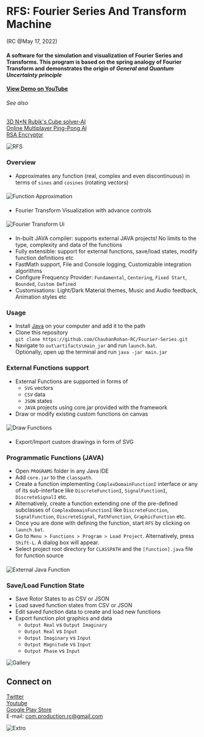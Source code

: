 # RFS: Fourier Series And Transform Machine
(RC @May 17, 2022)

#### A software for the simulation and visualization of Fourier Series and Transforms. This program is based on the spring analogy of Fourier Transform and demonstrates the origin of _General and Quantum Uncertainty principle_

#### [View Demo on YouTube](https://www.youtube.com/watch?v=eFbR1_0GCGw)
###### See also
[3D N*N Rubik's Cube solver-AI](https://github.com/ChauhanRohan-RC/Cube.git)  
[Online Multiplayer Ping-Pong AI](https://github.com/ChauhanRohan-RC/Ping-Pong-AI.git)  
[RSA Encryptor](https://github.com/ChauhanRohan-RC/RSA-Encryptor.git)

![RFS](graphics/pictures/rfs_intro_light.png)

### Overview
* Approximates any function (real, complex and even discontinuous) in terms of `sines` and `cosines` (rotating vectors)  
####
![Function Approximation](graphics/pictures/emoji_stars_rotors.png)
####
* Fourier Transform Visualization with advance controls
####
![Fourier Transform Ui](graphics/pictures/fourier_transform_ui.png)
####
* In-built JAVA compiler: supports external JAVA projects! No limits to the type, complexity and data of the functions
* Fully extensible: support for external functions, save/load states, modify function definitions etc
* FastMath support, File and Console logging, Customizable integration algorithms
* Configure Frequency Provider: `Fundamental`, `Centering`, `Fixed Start`, `Bounded`, `Custom Defined`
* Customisations: Light/Dark Material themes, Music and Audio feedback, Animation styles etc

### Usage
* Install [Java](https://www.oracle.com/in/java/technologies/downloads/) on your computer and add it to the path
* Clone this repository  
  `git clone https://github.com/ChauhanRohan-RC/Fourier-Series.git`
* Navigate to `out\artifacts\main_jar` and run `launch.bat`.  
  Optionally, open up the terminal and run `java -jar main.jar`

### External Functions support
* External Functions are supported in forms of
   * `SVG` vectors
   * `CSV` data
   * `JSON` states
   * `JAVA` projects using core.jar provided with the framework
* Draw or modify existing custom functions on canvas
####
![Draw Functions](graphics/pictures/drawing_dark.png)
####
* Export/Import custom drawings in form of SVG

### Programmatic Functions (JAVA)
* Open `PROGRAMS` folder in any Java IDE
* Add `core.jar` to the `classpath`.
* Create a function implementing `ComplexDomainFunctionI` interface or any of its sub-interface like `DiscreteFunctionI`, `SignalFunctionI`, `DiscreteSignalI` etc.
* Alternatively, create a function extending one of the pre-defined subclasses of `ComplexDomainFunctionI` like `DiscreteFunction`, `SignalFunction`, `DiscreteSignal`, `PathFunction`, `GraphicFunction` etc.
* Once you are done with defining the function, start `RFS` by clicking on `launch.bat`.
* Go to `Menu > Functions > Program > Load Project`. Alternatively, press `Shift-L`. A dialog box will appear.
* Select project root directory for `CLASSPATH` and the `[function].java` file for function source
####
![External Java Function](graphics/pictures/load_programmatic_function.png)
####

### Save/Load Function State

* Save Rotor States to as CSV or JSON
* Load saved function states from CSV or JSON
* Edit saved function data to create and load new functions
* Export function plot graphics and data
   * `Output Real`  vs  `Output Imaginary`
   * `Output Real`  vs  `Input`
   * `Output Imaginary`  vs  `Input`
   * `Output Magnitude`  vs  `Input`
   * `Output Phase`  vs  `Input`

![Gallery](graphics/pictures/sprint.png)

## Connect on
[Twitter](https://twitter.com/0rc_studio)  
[Youtube](https://www.youtube.com/channel/UCmyvutGWtyBRva_jrZfyORA)  
[Google Play Store](https://play.google.com/store/apps/dev?id=7315303590538030232)  
E-mail: com.production.rc@gmail.com

![Extro](graphics/thumbnail/thumbnail.png)

